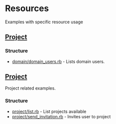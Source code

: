 # Resources

Examples with specific resource usage

## [Project](https://github.com/korczis/gooddata-ruby-examples/tree/master/snippets/02_resources/domain)

### Structure

- [domain/domain_users.rb](https://github.com/korczis/gooddata-ruby-examples/blob/master/snippets/02_resources/domain/domain_users.rb) - 
Lists domain users.

## [Project](https://github.com/korczis/gooddata-ruby-examples/tree/master/snippets/02_resources/project)

Project related examples. 

### Structure 

- [project/list.rb](https://github.com/korczis/gooddata-ruby-examples/blob/master/snippets/02_resources/project/project_list.rb) - List projects available
- [project/send_invitation.rb](https://github.com/korczis/gooddata-ruby-examples/blob/master/snippets/02_resources/project/send_invitation.rb) - Invites user to project
